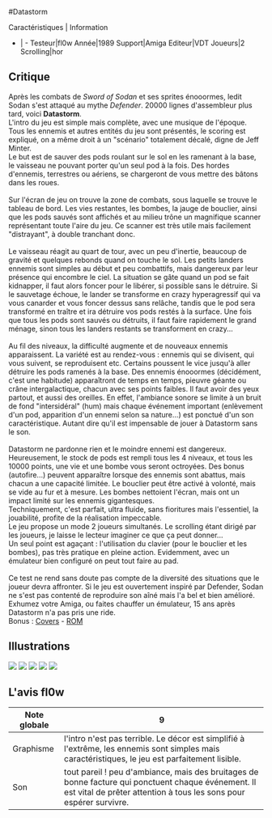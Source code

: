 #Datastorm

Caractéristiques | Information
- | -
Testeur|fl0w
Année|1989
Support|Amiga
Editeur|VDT
Joueurs|2
Scrolling|hor

## Critique
Après les combats de <i>Sword of Sodan</i> et ses sprites énooormes, ledit Sodan s'est attaqué au mythe <i>Defender</i>. 20000 lignes d'assembleur plus tard, voici <b>Datastorm</b>.<br/>L'intro du jeu est simple mais complète, avec une musique de l'époque. Tous les ennemis et autres entités du jeu sont présentés, le scoring est expliqué, on a même droit à un "scénario" totalement décalé, digne de Jeff Minter.<br/>Le but est de sauver des pods roulant sur le sol en les ramenant à la base, le vaisseau ne pouvant porter qu'un seul pod à la fois. Des hordes d'ennemis, terrestres ou aériens, se chargeront de vous mettre des bâtons dans les roues.<br/><br/>Sur l'écran de jeu on trouve la zone de combats, sous laquelle se trouve le tableau de bord. Les vies restantes, les bombes, la jauge de bouclier, ainsi que les pods sauvés sont affichés et au milieu trône un magnifique scanner représentant toute l'aire du jeu. Ce scanner est très utile mais facilement "distrayant", à double tranchant donc.<br/><br/>Le vaisseau réagit au quart de tour, avec un peu d'inertie, beaucoup de gravité et quelques rebonds quand on touche le sol. Les petits landers ennemis sont simples au début et peu combattifs, mais dangereux par leur présence qui encombre le ciel. La situation se gâte quand un pod se fait kidnapper, il faut alors foncer pour le libérer, si possible sans le détruire. Si le sauvetage échoue, le lander se transforme en crazy hyperagressif qui va vous canarder et vous foncer dessus sans relâche, tandis que le pod sera transformé en traître et ira détruire vos pods restés à la surface. Une fois que tous les pods sont sauvés ou détruits, il faut faire rapidement le grand ménage, sinon tous les landers restants se transforment en crazy...<br/><br/>Au fil des niveaux, la difficulté augmente et de nouveaux ennemis apparaissent. La variété est au rendez-vous : ennemis qui se divisent, qui vous suivent, se reproduisent etc. Certains poussent le vice jusqu'à aller détruire les pods ramenés à la base. Des ennemis énooormes (décidément, c'est une habitude) apparaîtront de temps en temps, pieuvre géante ou crâne intergalactique, chacun avec ses points faibles. Il faut avoir des yeux partout, et aussi des oreilles. En effet, l'ambiance sonore se limite à un bruit de fond "intersidéral" (hum) mais chaque événement important (enlèvement d'un pod, apparition d'un ennemi selon sa nature...) est ponctué d'un son caractéristique. Autant dire qu'il est impensable de jouer à Datastorm sans le son.<br/><br/>Datastorm ne pardonne rien et le moindre ennemi est dangereux. Heureusement, le stock de pods est rempli tous les 4 niveaux, et tous les 10000 points, une vie et une bombe vous seront octroyées. Des bonus (autofire...) peuvent apparaître lorsque des ennemis sont abattus, mais chacun a une capacité limitée. Le bouclier peut être activé à volonté, mais se vide au fur et à mesure. Les bombes nettoient l'écran, mais ont un impact limité sur les ennemis gigantesques.<br/>Techniquement, c'est parfait, ultra fluide, sans fioritures mais l'essentiel, la jouabilité, profite de la réalisation impeccable.<br/>Le jeu propose un mode 2 joueurs simultanés. Le scrolling étant dirigé par les joueurs, je laisse le lecteur imaginer ce que ça peut donner...<br/>Un seul point est agaçant : l'utilisation du clavier (pour le bouclier et les bombes), pas très pratique en pleine action. Evidemment, avec un émulateur bien configuré on peut tout faire au pad.<br/><br/>Ce test ne rend sans doute pas compte de la diversité des situations que le joueur devra affronter. Si le jeu est ouvertement inspiré par Defender, Sodan ne s'est pas contenté de reproduire son aîné mais l'a bel et bien amélioré. Exhumez votre Amiga, ou faites chauffer un émulateur, 15 ans après Datastorm n'a pas pris une ride.<br/>Bonus : <a href="http://amiga.emucamp.com/gfx_d.htm" target="_blank">Covers</a> - <a href="http://www.rom-world.com/file.php?id=76" target="_blank">ROM</a>

## Illustrations
![](http://www.shmup.com/images/thumbs/img_fiche_1_774.gif)
![](http://www.shmup.com/images/thumbs/img_fiche_2_774.gif)
![](http://www.shmup.com/images/thumbs/img_fiche_3_774.gif)
![](http://www.shmup.com/images/thumbs/img_fiche_4_774.gif)
![](http://www.shmup.com/images/thumbs/img_fiche_5_774.gif)

## L'avis fl0w
Note globale|9
-|-
Graphisme|l'intro n'est pas terrible. Le décor est simplifié à l'extrême, les ennemis sont simples mais caractéristiques, le jeu est parfaitement lisible.
Son|tout pareil ! peu d'ambiance, mais des bruitages de bonne facture qui ponctuent chaque événement. Il est vital de prêter attention à tous les sons pour espérer survivre.
